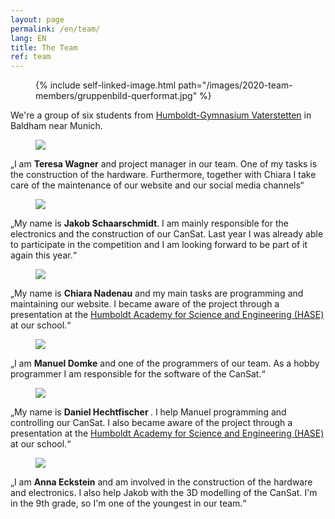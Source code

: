 ```yaml
---
layout: page
permalink: /en/team/
lang: EN
title: The Team
ref: team
---
```


<div class="side-figure page-banner">
  <figure class="medium">
    {% include self-linked-image.html path="/images/2020-team-members/gruppenbild-querformat.jpg" %}
  </figure>
  <div>We're a group of six students from <a href="http://www.humboldt-gym.de/">Humboldt-Gymnasium Vaterstetten</a> in Baldham near Munich.</div>
</div>

<section class="team-member-presentation side-figure" id="teresa">
  <figure>
    <img src="{{ site.baseurl }}/images/2020-team-members/Teresa.jpg" />
  </figure>
  <span>„I am <strong>Teresa Wagner</strong> and project manager in our team. One of my tasks is the construction of the hardware. Furthermore, together with Chiara I take care of the maintenance of our website and our social media channels“</span>
</section>

<section class="team-member-presentation side-figure" id="jakob">
  <figure>
    <img src="{{ site.baseurl }}/images/2020-team-members/Jakob.jpg" />
  </figure>
  <span>„My name is <strong>Jakob Schaarschmidt</strong>. I am mainly responsible for the electronics and the construction of our CanSat. Last year I was already able to participate in the competition and I am looking forward to be part of it again this year.“</span>
</section>

<section class="team-member-presentation side-figure" id="chiara">
  <figure>
    <img src="{{ site.baseurl }}/images/2020-team-members/chiara.jpg" />
  </figure>
  <span>„My name is <strong>Chiara Nadenau</strong> and my main tasks are programming and maintaining our website. I became aware of the project through a presentation at the <a href="http://www.humboldt-gym.de/node/135" target="_blank" >Humboldt Academy for Science and Engineering (HASE) </a> at our school.“</span>
</section>

<section class="team-member-presentation side-figure" id="manuel">
  <figure>
    <img src="{{ site.baseurl }}/images/2020-team-members/Manuel.jpg" />
  </figure>
  <span>„I am <strong>Manuel Domke</strong> and one of the programmers of our team. As a hobby programmer I am responsible for the software of the CanSat.“  </span>
</section>

<section class="team-member-presentation side-figure" id="daniel">
  <figure>
    <img src="{{ site.baseurl }}/images/2020-team-members/Daniel.jpg" />
  </figure>
  <span>„My name is <strong>Daniel Hechtfischer </strong>. I help Manuel programming and controlling our CanSat. I also became aware of the project through a presentation at the <a href="http://www.humboldt-gym.de/node/135" target="_blank" >Humboldt Academy for Science and Engineering (HASE) </a> at our school.“</span>
</section>

<section class="team-member-presentation side-figure" id="anna">
  <figure>
    <img src="{{ site.baseurl }}/images/2020-team-members/anna.jpg" />
  </figure>
  <span>„I am <strong>Anna Eckstein</strong> and am involved in the construction of the hardware and electronics. I also help Jakob with the 3D modelling of the CanSat. I'm in the 9th grade, so I'm one of the youngest in our team.“</span>
</section>
